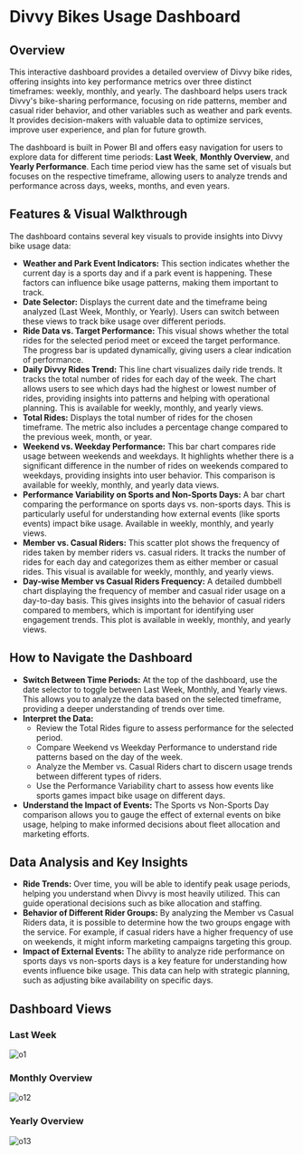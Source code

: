 # Divvy Bikes Usage Dashboard
## Overview

This interactive dashboard provides a detailed overview of Divvy bike rides, offering insights into key performance metrics over three distinct timeframes: weekly, monthly, and yearly. The dashboard helps users track Divvy's bike-sharing performance, focusing on ride patterns, member and casual rider behavior, and other variables such as weather and park events. It provides decision-makers with valuable data to optimize services, improve user experience, and plan for future growth.

The dashboard is built in Power BI and offers easy navigation for users to explore data for different time periods: **Last Week**, **Monthly Overview**, and **Yearly Performance**. Each time period view has the same set of visuals but focuses on the respective timeframe, allowing users to analyze trends and performance across days, weeks, months, and even years.

## Features & Visual Walkthrough

The dashboard contains several key visuals to provide insights into Divvy bike usage data:
- **Weather and Park Event Indicators:** This section indicates whether the current day is a sports day and if a park event is happening. These factors can influence bike usage patterns, making them important to track.
- **Date Selector:** Displays the current date and the timeframe being analyzed (Last Week, Monthly, or Yearly). Users can switch between these views to track bike usage over different periods.
- **Ride Data vs. Target Performance:** This visual shows whether the total rides for the selected period meet or exceed the target performance. The progress bar is updated dynamically, giving users a clear indication of performance.
- **Daily Divvy Rides Trend:** This line chart visualizes daily ride trends. It tracks the total number of rides for each day of the week. The chart allows users to see which days had the highest or lowest number of rides, providing insights into patterns and helping with operational planning. This is available for weekly, monthly, and yearly views.
- **Total Rides:** Displays the total number of rides for the chosen timeframe. The metric also includes a percentage change compared to the previous week, month, or year.
- **Weekend vs. Weekday Performance:** This bar chart compares ride usage between weekends and weekdays. It highlights whether there is a significant difference in the number of rides on weekends compared to weekdays, providing insights into user behavior. This comparison is available for weekly, monthly, and yearly data views.
- **Performance Variability on Sports and Non-Sports Days:** A bar chart comparing the performance on sports days vs. non-sports days. This is particularly useful for understanding how external events (like sports events) impact bike usage. Available in weekly, monthly, and yearly views.
- **Member vs. Casual Riders:** This scatter plot shows the frequency of rides taken by member riders vs. casual riders. It tracks the number of rides for each day and categorizes them as either member or casual rides. This visual is available for weekly, monthly, and yearly views.
- **Day-wise Member vs Casual Riders Frequency:** A detailed dumbbell chart displaying the frequency of member and casual rider usage on a day-to-day basis. This gives insights into the behavior of casual riders compared to members, which is important for identifying user engagement trends. This plot is available in weekly, monthly, and yearly views.

## How to Navigate the Dashboard
- **Switch Between Time Periods:** At the top of the dashboard, use the date selector to toggle between Last Week, Monthly, and Yearly views. This allows you to analyze the data based on the selected timeframe, providing a deeper understanding of trends over time.
- **Interpret the Data:**
    - Review the Total Rides figure to assess performance for the selected period.
    - Compare Weekend vs Weekday Performance to understand ride patterns based on the day of the week.
    - Analyze the Member vs. Casual Riders chart to discern usage trends between different types of riders.
    - Use the Performance Variability chart to assess how events like sports games impact bike usage on different days.
- **Understand the Impact of Events:** The Sports vs Non-Sports Day comparison allows you to gauge the effect of external events on bike usage, helping to make informed decisions about fleet allocation and marketing efforts.

## Data Analysis and Key Insights
- **Ride Trends:** Over time, you will be able to identify peak usage periods, helping you understand when Divvy is most heavily utilized. This can guide operational decisions such as bike allocation and staffing.
- **Behavior of Different Rider Groups:** By analyzing the Member vs Casual Riders data, it is possible to determine how the two groups engage with the service. For example, if casual riders have a higher frequency of use on weekends, it might inform marketing campaigns targeting this group.
- **Impact of External Events:** The ability to analyze ride performance on sports days vs non-sports days is a key feature for understanding how events influence bike usage. This data can help with strategic planning, such as adjusting bike availability on specific days.

## Dashboard Views

### Last Week
![o1](https://github.com/user-attachments/assets/79fc65f5-4cc6-4921-b821-a3b52effa434)
### Monthly Overview
![o12](https://github.com/user-attachments/assets/4bc44c8c-9684-4cdc-912b-6056f8fe393b)
### Yearly Overview
![o13](https://github.com/user-attachments/assets/3874c38b-0b34-4ef4-b727-c746aaf82171)

